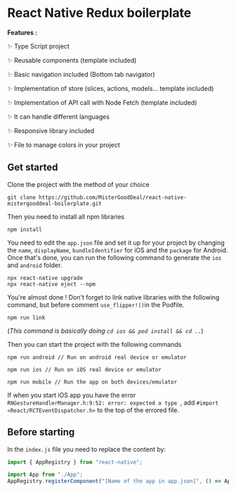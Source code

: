 # React Native Redux boilerplate 

**Features :**

✨ Type Script project

✨ Reusable components (template included)

✨ Basic navigation included (Bottom tab navigator)

✨ Implementation of store (slices, actions, models... template included)

✨ Implementation of API call with Node Fetch (template included)

✨ It can handle different languages 

✨ Responsive library included

✨ File to manage colors in your project


## Get started
Clone the project with the method of your choice

    git clone https://github.com/MisterGoodDeal/react-native-mistergooddeal-boilerplate.git

Then you need to install all npm libraries

    npm install

You need to edit the `app.json` file and set it up for your project by changing the `name`, `displayName`, `bundleIdentifier` for iOS and the `package` for Android.
Once that's done, you can run the following command to generate the `ios` and `android` folder.

    npx react-native upgrade
    npx react-native eject --npm


You're almost done ! Don't forget to link native libraries with the following command, but before comment `use_flipper!()`in the Podfile.

    npm run link
(*This command is basically doing `cd ios && pod install && cd ..`*)

Then you can start the project with the following commands

    npm run android // Run on android real device or emulator
    
    npm run ios // Run on iOS real device or emulator
    
    npm run mobile // Run the app on both devices/emulator

If when you start iOS app you have the error `RNGestureHandlerManager.h:9:52: error: expected a type `, add `#import <React/RCTEventDispatcher.h>` to the top of the errored file.

## Before starting

In the `index.js` file you need to replace the content by:
```js
import { AppRegistry } from "react-native";

import App from "./App";
AppRegistry.registerComponent("[Name of the app in app.json]", () => App);
``` 
